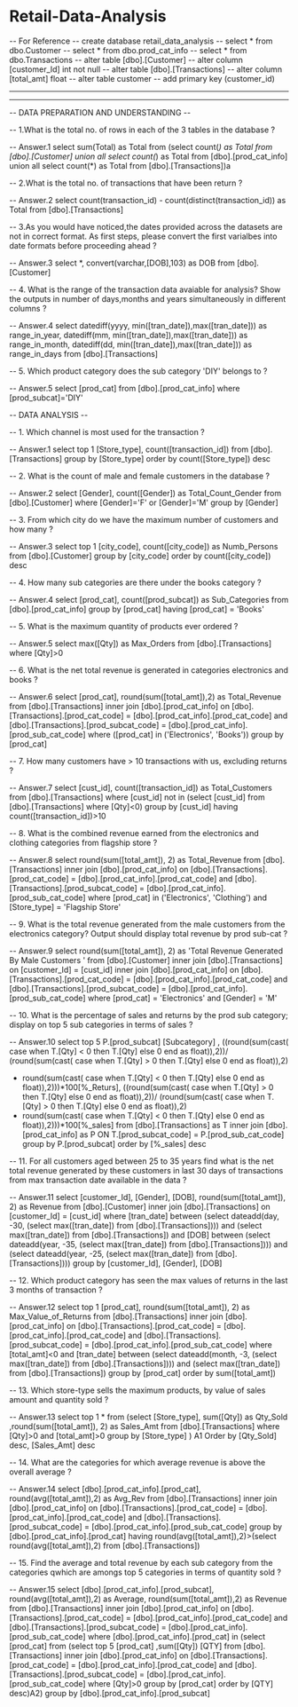 # Retail-Data-Analysis
-- For Reference
-- create database retail_data_analysis
-- select * from dbo.Customer
-- select * from dbo.prod_cat_info
-- select * from dbo.Transactions
-- alter table [dbo].[Customer]
-- alter column [customer_Id] int not null
-- alter table [dbo].[Transactions]
-- alter column [total_amt] float
-- alter table customer
-- add primary key (customer_id)

-------------------------------------------------------------------------------------------------------------------
-------------------------------------------------------------------------------------------------------------------

-- DATA PREPARATION AND UNDERSTANDING --

-- 1.What is the total no. of rows in each of the 3 tables in the database ?

-- Answer.1
select sum(Total) as Total from
(select count(*) as Total from [dbo].[Customer]
union all
select count(*) as Total from [dbo].[prod_cat_info]
union all
select count(*) as Total from [dbo].[Transactions])a

-- 2.What is the total no. of transactions that have been return ?

-- Answer.2
select count(transaction_id) - count(distinct(transaction_id)) as Total from [dbo].[Transactions]

-- 3.As you would have noticed,the dates provided across the datasets are  not in correct format. As first steps, please convert the first varialbes into date formats before proceeding ahead ?

-- Answer.3
select *, convert(varchar,[DOB],103) as DOB from [dbo].[Customer]

-- 4. What is the range of the transaction data avaiable for analysis? Show the outputs in number of days,months and years simultaneously in different columns ?

-- Answer.4
select datediff(yyyy, min([tran_date]),max([tran_date])) as range_in_year,
       datediff(mm, min([tran_date]),max([tran_date])) as range_in_month,
       datediff(dd, min([tran_date]),max([tran_date])) as range_in_days
from [dbo].[Transactions]
 
-- 5. Which product category does the sub category 'DIY' belongs to ?

-- Answer.5
select [prod_cat] from [dbo].[prod_cat_info]
where [prod_subcat]='DIY'

-- DATA ANALYSIS --

-- 1. Which channel is most used for the transaction ?

-- Answer.1
select top 1 [Store_type], count([transaction_id]) from [dbo].[Transactions]
group by [Store_type]
order by count([Store_type]) desc

-- 2. What is the count of male and female customers in the database ?

-- Answer.2
select [Gender], count([Gender]) as Total_Count_Gender from [dbo].[Customer]
where [Gender]='F' or [Gender]='M'
group by [Gender]

-- 3. From which city do we have the maximum number of customers and how many ?

-- Answer.3
select top 1 [city_code], count([city_code]) as Numb_Persons
from [dbo].[Customer]
group by [city_code]
order by count([city_code]) desc

-- 4. How many sub categories are there under the books category ?

-- Answer.4
select [prod_cat], count([prod_subcat]) as Sub_Categories
from [dbo].[prod_cat_info]
group by [prod_cat]
having [prod_cat] = 'Books'

-- 5. What is the maximum quantity of products ever ordered ?

-- Answer.5
select max([Qty]) as Max_Orders
from [dbo].[Transactions]
where [Qty]>0

-- 6. What is the net total revenue is generated in categories electronics and books ?

-- Answer.6
select [prod_cat], round(sum([total_amt]),2) as Total_Revenue
from [dbo].[Transactions] inner join [dbo].[prod_cat_info] on [dbo].[Transactions].[prod_cat_code] = [dbo].[prod_cat_info].[prod_cat_code]
and [dbo].[Transactions].[prod_subcat_code] = [dbo].[prod_cat_info].[prod_sub_cat_code]
where ([prod_cat] in ('Electronics', 'Books')) group by [prod_cat]

-- 7. How many customers have > 10 transactions with us, excluding returns ?

-- Answer.7
select [cust_id], count([transaction_id]) as Total_Customers from [dbo].[Transactions]
where [cust_id] not in (select [cust_id] from [dbo].[Transactions] where [Qty]<0)
group by [cust_id]
having count([transaction_id])>10

-- 8. What is the combined revenue earned from the electronics and clothing categories from flagship store ?

-- Answer.8
select round(sum([total_amt]), 2) as Total_Revenue from [dbo].[Transactions]
inner join [dbo].[prod_cat_info] on [dbo].[Transactions].[prod_cat_code] = [dbo].[prod_cat_info].[prod_cat_code]
and [dbo].[Transactions].[prod_subcat_code] = [dbo].[prod_cat_info].[prod_sub_cat_code]
where [prod_cat] in ('Electronics', 'Clothing') and [Store_type] = 'Flagship Store'

-- 9. What is the total revenue generated from the male customers from the electronics category? Output should display total revenue by prod sub-cat ?

-- Answer.9
select round(sum([total_amt]), 2) as 'Total Revenue Generated By Male Customers ' from [dbo].[Customer]
inner join [dbo].[Transactions] on [customer_Id] = [cust_id]
inner join [dbo].[prod_cat_info] on [dbo].[Transactions].[prod_cat_code] = [dbo].[prod_cat_info].[prod_cat_code]
and [dbo].[Transactions].[prod_subcat_code] = [dbo].[prod_cat_info].[prod_sub_cat_code]
where [prod_cat] = 'Electronics' and [Gender] = 'M'

-- 10. What is the percentage of sales and returns by the prod sub category; display on top 5 sub categories in terms of sales ?

-- Answer.10
select top 5
P.[prod_subcat] [Subcategory] ,
((round(sum(cast( case when T.[Qty] < 0 then T.[Qty]  else 0 end as float)),2))/
(round(sum(cast( case when T.[Qty] > 0 then T.[Qty] else 0 end as float)),2) 
- round(sum(cast( case when T.[Qty] < 0 then T.[Qty]   else 0 end as float)),2)))*100[%_Returs],
((round(sum(cast( case when T.[Qty] > 0 then T.[Qty]  else 0 end as float)),2))/
(round(sum(cast( case when T.[Qty] > 0 then T.[Qty] else 0 end as float)),2)
- round(sum(cast( case when T.[Qty] < 0 then T.[Qty]   else 0 end as float)),2)))*100[%_sales]
from [dbo].[Transactions] as T
inner join [dbo].[prod_cat_info] as P ON T.[prod_subcat_code] = P.[prod_sub_cat_code]
group by P.[prod_subcat]
order by [%_sales] desc

-- 11. For all customers aged between 25 to 35 years find what is the net total revenue generated by these customers in last 30 days of transactions from max transaction date available in the data ?

-- Answer.11
select [customer_Id], [Gender], [DOB], round(sum([total_amt]), 2) as Revenue from [dbo].[Customer]
inner join [dbo].[Transactions] on [customer_Id] = [cust_id]
where [tran_date] between (select dateadd(day, -30, (select max([tran_date])
from [dbo].[Transactions])))
and (select max([tran_date]) from [dbo].[Transactions])
and [DOB] between (select dateadd(year, -35, (select max([tran_date]) from [dbo].[Transactions])))
and (select dateadd(year, -25, (select max([tran_date]) from [dbo].[Transactions])))
group by [customer_Id], [Gender], [DOB]

-- 12. Which product category has seen the max values of returns in the last 3 months of transaction ?

-- Answer.12
select top 1 [prod_cat], round(sum([total_amt]), 2) as Max_Value_of_Returns from [dbo].[Transactions] inner join [dbo].[prod_cat_info]
on [dbo].[Transactions].[prod_cat_code] = [dbo].[prod_cat_info].[prod_cat_code] and [dbo].[Transactions].[prod_subcat_code] = [dbo].[prod_cat_info].[prod_sub_cat_code]
where [total_amt]<0 and [tran_date] between (select dateadd(month, -3, (select max([tran_date]) from [dbo].[Transactions])))
and (select max([tran_date]) from [dbo].[Transactions]) group by [prod_cat] order by sum([total_amt])

-- 13. Which store-type sells the maximum products, by value of sales amount and quantity sold ?

-- Answer.13
select top 1 * from (select [Store_type], sum([Qty]) as Qty_Sold ,round(sum([total_amt]), 2) as Sales_Amt from [dbo].[Transactions] 
where [Qty]>0 and [total_amt]>0
group by  [Store_type] ) A1 Order by [Qty_Sold] desc, [Sales_Amt] desc

-- 14. What are the categories for which average revenue is above the overall average ?

-- Answer.14
select [dbo].[prod_cat_info].[prod_cat], round(avg([total_amt]),2) as Avg_Rev from [dbo].[Transactions] inner join [dbo].[prod_cat_info]
on [dbo].[Transactions].[prod_cat_code] = [dbo].[prod_cat_info].[prod_cat_code]  and [dbo].[Transactions].[prod_subcat_code] = [dbo].[prod_cat_info].[prod_sub_cat_code]
group by [dbo].[prod_cat_info].[prod_cat] 
having round(avg([total_amt]),2)>(select round(avg([total_amt]),2) from [dbo].[Transactions])

-- 15. Find the average and total revenue by each sub category from the categories qwhich are amongs top 5 categories in terms of quantity sold ?

-- Answer.15
select [dbo].[prod_cat_info].[prod_subcat], round(avg([total_amt]),2) as Average, round(sum([total_amt]),2) as Revenue from [dbo].[Transactions]
inner join [dbo].[prod_cat_info] on [dbo].[Transactions].[prod_cat_code] = [dbo].[prod_cat_info].[prod_cat_code]
and [dbo].[Transactions].[prod_subcat_code] = [dbo].[prod_cat_info].[prod_sub_cat_code] 
where [dbo].[prod_cat_info].[prod_cat] in (select [prod_cat] from (select top 5 [prod_cat] ,sum([Qty]) [QTY] from [dbo].[Transactions] 
inner join [dbo].[prod_cat_info] on [dbo].[Transactions].[prod_cat_code] = [dbo].[prod_cat_info].[prod_cat_code]
and [dbo].[Transactions].[prod_subcat_code] = [dbo].[prod_cat_info].[prod_sub_cat_code]
where [Qty]>0 group by [prod_cat] order by [QTY] desc)A2)
group by [dbo].[prod_cat_info].[prod_subcat]
